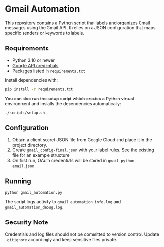 # Gmail Automation

This repository contains a Python script that labels and organizes Gmail messages using the Gmail API. It relies on a JSON configuration that maps specific senders or keywords to labels.

## Requirements

- Python 3.10 or newer
- [Google API credentials](https://developers.google.com/gmail/api/quickstart/python)
- Packages listed in `requirements.txt`

Install dependencies with:

```bash
pip install -r requirements.txt
```

You can also run the setup script which creates a Python virtual environment
and installs the dependencies automatically:

```bash
./scripts/setup.sh
```

## Configuration

1. Obtain a client secret JSON file from Google Cloud and place it in the project directory.
2. Create `gmail_config-final.json` with your label rules. See the existing file for an example structure.
3. On first run, OAuth credentials will be stored in `gmail-python-email.json`.

## Running

```bash
python gmail_automation.py
```

The script logs activity to `gmail_automation_info.log` and `gmail_automation_debug.log`.

## Security Note

Credentials and log files should not be committed to version control. Update `.gitignore` accordingly and keep sensitive files private.
